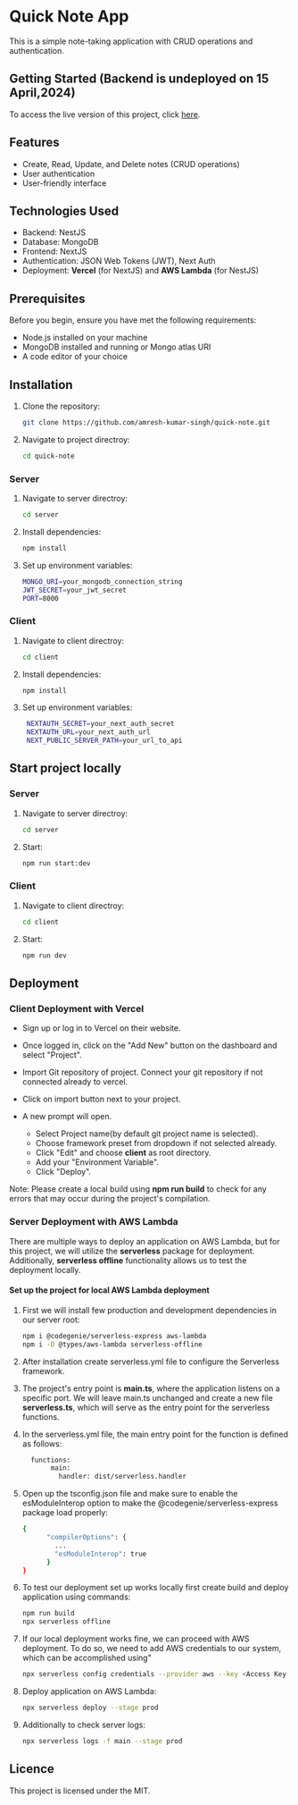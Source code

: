 # Quick Note App

This is a simple note-taking application with CRUD operations and authentication.

## Getting Started (Backend is undeployed on 15 April,2024)

To access the live version of this project, click [here](https://quick-note-nine.vercel.app//).

## Features

- Create, Read, Update, and Delete notes (CRUD operations)
- User authentication
- User-friendly interface

## Technologies Used

- Backend: NestJS
- Database: MongoDB
- Frontend: NextJS
- Authentication: JSON Web Tokens (JWT), Next Auth
- Deployment: **Vercel** (for NextJS) and **AWS Lambda** (for NestJS)

## Prerequisites

Before you begin, ensure you have met the following requirements:

- Node.js installed on your machine
- MongoDB installed and running or Mongo atlas URI
- A code editor of your choice

## Installation

1. Clone the repository:

   ```bash
   git clone https://github.com/amresh-kumar-singh/quick-note.git
   ```

2. Navigate to project directroy:

   ```bash
   cd quick-note
   ```

### Server

1. Navigate to server directroy:

   ```bash
   cd server
   ```

2. Install dependencies:

   ```bash
   npm install
   ```

3. Set up environment variables:

   ```bash
   MONGO_URI=your_mongodb_connection_string
   JWT_SECRET=your_jwt_secret
   PORT=8000
   ```

### Client

1. Navigate to client directroy:

   ```bash
   cd client
   ```

2. Install dependencies:

   ```bash
   npm install
   ```

3. Set up environment variables:

   ```bash
    NEXTAUTH_SECRET=your_next_auth_secret
    NEXTAUTH_URL=your_next_auth_url
    NEXT_PUBLIC_SERVER_PATH=your_url_to_api
   ```

## Start project locally

### Server

1. Navigate to server directroy:

   ```bash
   cd server
   ```

2. Start:

   ```bash
   npm run start:dev
   ```

### Client

1. Navigate to client directroy:

   ```bash
   cd client
   ```

2. Start:

   ```bash
   npm run dev
   ```

## Deployment

### Client Deployment with Vercel

- Sign up or log in to Vercel on their website.

- Once logged in, click on the "Add New" button on the dashboard and select "Project".

- Import Git repository of project. Connect your git repository if not connected already to vercel.

- Click on import button next to your project.

- A new prompt will open.
  - Select Project name(by default git project name is selected).
  - Choose framework preset from dropdown if not selected already.
  - Click "Edit" and choose **client** as root directory.
  - Add your "Environment Variable".
  - Click "Deploy".

Note: Please create a local build using **npm run build** to check for any errors that may occur during the project's compilation.

### Server Deployment with AWS Lambda

There are multiple ways to deploy an application on AWS Lambda, but for this project, we will utilize the **serverless** package for deployment. Additionally, **serverless offline** functionality allows us to test the deployment locally.

#### Set up the project for local AWS Lambda deployment

1. First we will install few production and development dependencies in our server root:

   ```bash
   npm i @codegenie/serverless-express aws-lambda
   npm i -D @types/aws-lambda serverless-offline
   ```

2. After installation create serverless.yml file to configure the Serverless framework.
3. The project's entry point is **main.ts**, where the application listens on a specific port. We will leave main.ts unchanged and create a new file **serverless.ts**, which will serve as the entry point for the serverless functions.
4. In the serverless.yml file, the main entry point for the function is defined as follows:
   ```bash
     functions:
          main:
            handler: dist/serverless.handler
   ```
5. Open up the tsconfig.json file and make sure to enable the esModuleInterop option to make the @codegenie/serverless-express package load properly:
   ```bash
   {
         "compilerOptions": {
           ...
           "esModuleInterop": true
         }
   }
   ```
6. To test our deployment set up works locally first create build and deploy application using commands:

   ```bash
   npm run build
   npx serverless offline
   ```

7. If our local deployment works fine, we can proceed with AWS deployment. To do so, we need to add AWS credentials to our system, which can be accomplished using"
   ```bash
   npx serverless config credentials --provider aws --key <Access Key ID> --secret <Secret Access Key>
   ```
8. Deploy application on AWS Lambda:
   ```bash
   npx serverless deploy --stage prod
   ```
9. Additionally to check server logs:

   ```bash
   npx serverless logs -f main --stage prod

   ```

## Licence

This project is licensed under the MIT.
